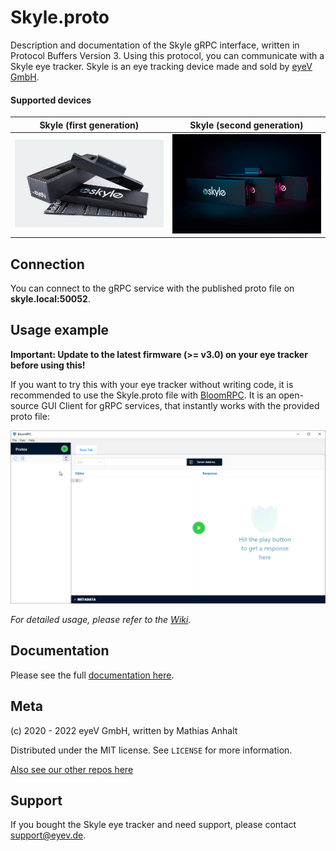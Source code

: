 # Skyle.proto

Description and documentation of the Skyle gRPC interface, written in Protocol Buffers Version 3.
Using this protocol, you can communicate with a Skyle eye tracker. Skyle is an eye tracking device made and sold by [eyeV GmbH](https://eyev.de/).

#### Supported devices
| Skyle (first generation) | Skyle (second generation) |
| ---------- | ---- |
| ![](Skyle.jpg) | ![](Skyle2.jpg) |

## Connection

You can connect to the gRPC service with the published proto file on **skyle.local:50052**.

## Usage example

**Important: Update to the latest firmware (>= v3.0) on your eye tracker before using this!**

If you want to try this with your eye tracker without writing code, it is recommended to use the Skyle.proto file with [BloomRPC](https://github.com/uw-labs/bloomrpc).
It is an open-source GUI Client for gRPC services, that instantly works with the provided proto file:

![](simpleTest.gif)

_For detailed usage, please refer to the [Wiki](https://github.com/eyev-de/Skyle.proto/wiki)._

## Documentation

Please see the full [documentation here](Documentation.md).

## Meta

(c) 2020 - 2022 eyeV GmbH, written by Mathias Anhalt

Distributed under the MIT license. See ``LICENSE`` for more information.

[Also see our other repos here](https://github.com/eyev-de)

## Support

If you bought the Skyle eye tracker and need support, please contact support@eyev.de.